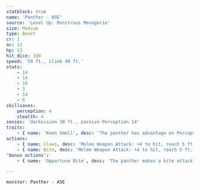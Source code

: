 ```yaml
---
statblock: true
name: 'Panther - A5E'
source: 'Level Up: Monstrous Menagerie'
size: Medium
type: Beast
cr: 1
ac: 12
hp: 13
hit_dice: 3d8
speed: '50 ft., climb 40 ft.'
stats:
    - 14
    - 14
    - 10
    - 3
    - 14
    - 6
skillsaves:
    perception: 4
    stealth: 4
senses: 'darkvision 30 ft., passive Perception 14'
traits:
    - { name: 'Keen Smell', desc: 'The panther has advantage on Perception checks that rely on smell.' }
actions:
    - { name: Claws, desc: 'Melee Weapon Attack: +4 to hit, reach 5 ft., one target. Hit: 4 (1d4+2) slashing damage. If the panther moves at least 20 feet straight towards the target before the attack, the target makes a DC 12 Strength saving throw, falling prone on a failure.' }
    - { name: Bite, desc: 'Melee Weapon Attack: +4 to hit, reach 5 ft., one target. Hit: 4 (1d4+2) piercing damage.' }
'bonus actions':
    - { name: 'Opportune Bite', desc: 'The panther makes a bite attack against a prone creature.' }

---
```

```statblock
monster: Panther - A5E
```
